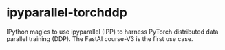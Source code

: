 # ipyparallel-torchddp
IPython magics to use ipyparallel (IPP) to harness PyTorch distributed data parallel training (DDP).
The FastAI course-V3 is the first use case.
